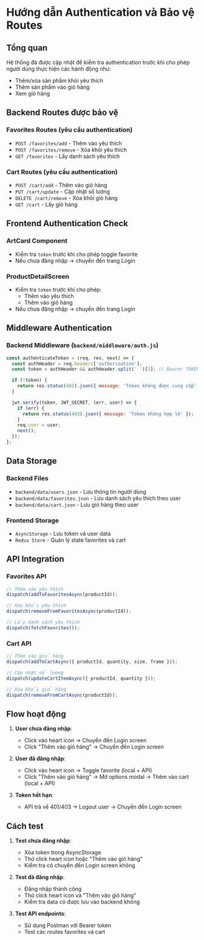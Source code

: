 # Hướng dẫn Authentication và Bảo vệ Routes

## Tổng quan
Hệ thống đã được cập nhật để kiểm tra authentication trước khi cho phép người dùng thực hiện các hành động như:
- Thêm/xóa sản phẩm khỏi yêu thích
- Thêm sản phẩm vào giỏ hàng
- Xem giỏ hàng

## Backend Routes được bảo vệ

### Favorites Routes (yêu cầu authentication)
- `POST /favorites/add` - Thêm vào yêu thích
- `POST /favorites/remove` - Xóa khỏi yêu thích  
- `GET /favorites` - Lấy danh sách yêu thích

### Cart Routes (yêu cầu authentication)
- `POST /cart/add` - Thêm vào giỏ hàng
- `PUT /cart/update` - Cập nhật số lượng
- `DELETE /cart/remove` - Xóa khỏi giỏ hàng
- `GET /cart` - Lấy giỏ hàng

## Frontend Authentication Check

### ArtCard Component
- Kiểm tra `token` trước khi cho phép toggle favorite
- Nếu chưa đăng nhập → chuyển đến trang Login

### ProductDetailScreen
- Kiểm tra `token` trước khi cho phép:
  - Thêm vào yêu thích
  - Thêm vào giỏ hàng
- Nếu chưa đăng nhập → chuyển đến trang Login

## Middleware Authentication

### Backend Middleware (`backend/middleware/auth.js`)
```javascript
const authenticateToken = (req, res, next) => {
  const authHeader = req.headers['authorization'];
  const token = authHeader && authHeader.split(' ')[1]; // Bearer TOKEN

  if (!token) {
    return res.status(401).json({ message: 'Token không được cung cấp' });
  }

  jwt.verify(token, JWT_SECRET, (err, user) => {
    if (err) {
      return res.status(403).json({ message: 'Token không hợp lệ' });
    }
    req.user = user;
    next();
  });
};
```

## Data Storage

### Backend Files
- `backend/data/users.json` - Lưu thông tin người dùng
- `backend/data/favorites.json` - Lưu danh sách yêu thích theo user
- `backend/data/cart.json` - Lưu giỏ hàng theo user

### Frontend Storage
- `AsyncStorage` - Lưu token và user data
- `Redux Store` - Quản lý state favorites và cart

## API Integration

### Favorites API
```javascript
// Thêm vào yêu thích
dispatch(addToFavoritesAsync(productId));

// Xóa khỏi yêu thích  
dispatch(removeFromFavoritesAsync(productId));

// Lấy danh sách yêu thích
dispatch(fetchFavorites());
```

### Cart API
```javascript
// Thêm vào giỏ hàng
dispatch(addToCartAsync({ productId, quantity, size, frame }));

// Cập nhật số lượng
dispatch(updateCartItemAsync({ productId, quantity }));

// Xóa khỏi giỏ hàng
dispatch(removeFromCartAsync(productId));
```

## Flow hoạt động

1. **User chưa đăng nhập**:
   - Click vào heart icon → Chuyển đến Login screen
   - Click "Thêm vào giỏ hàng" → Chuyển đến Login screen

2. **User đã đăng nhập**:
   - Click vào heart icon → Toggle favorite (local + API)
   - Click "Thêm vào giỏ hàng" → Mở options modal → Thêm vào cart (local + API)

3. **Token hết hạn**:
   - API trả về 401/403 → Logout user → Chuyển đến Login screen

## Cách test

1. **Test chưa đăng nhập**:
   - Xóa token trong AsyncStorage
   - Thử click heart icon hoặc "Thêm vào giỏ hàng"
   - Kiểm tra có chuyển đến Login screen không

2. **Test đã đăng nhập**:
   - Đăng nhập thành công
   - Thử click heart icon và "Thêm vào giỏ hàng"
   - Kiểm tra data có được lưu vào backend không

3. **Test API endpoints**:
   - Sử dụng Postman với Bearer token
   - Test các routes favorites và cart 